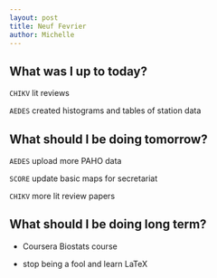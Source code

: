 ```yaml
---
layout: post
title: Neuf Fevrier
author: Michelle
---
```


## What was I up to today?

`CHIKV` lit reviews

`AEDES` created histograms and tables of station data

## What should I be doing tomorrow?

`AEDES` upload more PAHO data

`SCORE` update basic maps for secretariat

`CHIKV` more lit review papers

## What should I be doing long term?

* Coursera Biostats course

* stop being a fool and learn LaTeX


<i class="fa fa-code" style="color:pink"> </i>





